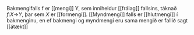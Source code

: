 Bakmengifalls f er [[mengi]] Y, sem inniheldur [[frálag]] fallsins, táknað _f_:_X_→_Y_, þar sem _X_ er [[formengi]]. [[Myndmengi]] falls er [[hlutmengi]] í bakmenginu, en ef bakmengi og myndmengi eru sama mengið er fallið sagt [[átækt]]